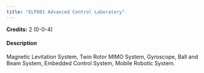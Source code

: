 ```yaml
---
title: "ELP801 Advanced Control Laboratory"
---
```

**Credits:** 2 (0-0-4)

#### Description
Magnetic Levitation System, Twin Rotor MIMO System, Gyroscope, Ball and Beam System, Embedded Control System, Mobile Robotic System.